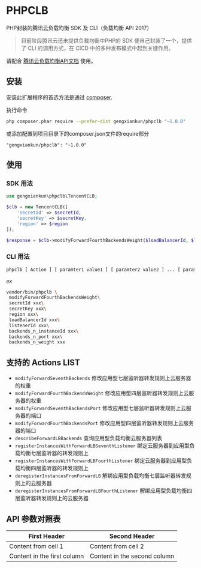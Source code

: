 # PHPCLB
PHP封装的腾讯云负载均衡 SDK 及 CLI（负载均衡 API 2017）

> 目前阶段腾讯云还未提供负载均衡中PHP的 SDK 便自己封装了一个，提供了 CLI 的调用方式，在 CICD 中的多种发布模式中起到关键作用。

请配合 [腾讯云负载均衡API文档](https://cloud.tencent.com/document/product/214/888) 使用。

## 安装

安装此扩展程序的首选方法是通过 [composer](http://getcomposer.org/download/).

执行命令
```bash
php composer.phar require --prefer-dist gengxiankun/phpclb "~1.0.0"
```

或添加配置到项目目录下的composer.json文件的require部分

`"gengxiankun/phpclb": "~1.0.0"`

## 使用

### SDK 用法

```php
use gengxiankun\phpclb\TencentCLB;

$clb = new TencentCLB([
    'secretId' => $secretId,
    'secretKey' => $secretKey,
    'region' => $region
]);

$response = $clb->modifyForwardFourthBackendsWeight($loadBalancerId, $listenerId, $backends_n_instanceId, $backends_n_port, $backends_n_weight);
```

### CLI 用法

```bash
phpclb [ Action ] [ paramter1 value1 ] [ paramter2 value2 ] ... [ paramterN valueN ]
```
*ex*
```bash
vendor/bin/phpclb \
 modifyForwardFourthBackendsWeight\
 secretId xxx\
 secretKey xxx\
 region xxx\
 loadBalancerId xxx\
 listenerId xxx\
 backends_n_instanceId xxx\
 backends_n_port xxx\
 backends_n_weight xxx
```

## 支持的 Actions LIST
- `modifyForwardSeventhBackends` 修改应用型七层监听器转发规则上云服务器的权重
- `modifyForwardFourthBackendsWeight` 修改应用型四层监听器转发规则上云服务器的权重
- `modifyForwardSeventhBackendsPort` 修改应用型七层监听器转发规则上云服务器的端口
- `modifyForwardFourthBackendsPort` 修改应用型四层监听器转发规则上云服务器的端口
- `describeForwardLBBackends` 查询应用型负载均衡云服务器列表
- `registerInstancesWithForwardLBSeventhListener` 绑定云服务器到应用型负载均衡七层监听器的转发规则上
- `registerInstancesWithForwardLBFourthListener` 绑定云服务器到应用型负载均衡四层监听器的转发规则上
- `deregisterInstancesFromForwardLB` 解绑应用型负载均衡七层监听器转发规则上的云服务器
- `deregisterInstancesFromForwardLBFourthListener` 解绑应用型负载均衡四层监听器转发规则上的云服务器

## API 参数对照表
First Header | Second Header
------------ | -------------
Content from cell 1 | Content from cell 2
Content in the first column | Content in the second column
